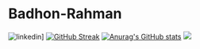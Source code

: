 # Badhon-Rahman

![linkedin](https://img.shields.io/badge/Linkedin-0e76a8?style=for-the-badge&logo=Linkedin&logoColor=white)]
[![GitHub Streak](https://streak-stats.demolab.com/?user=BadhonRahman01)](https://git.io/streak-stats)
[![Anurag's GitHub stats](https://github-readme-stats.vercel.app/api?username=BadhonRahman01)](https://github.com/anuraghazra/github-readme-stats)
![](https://komarev.com/ghpvc/?username=BadhonRahman01)
